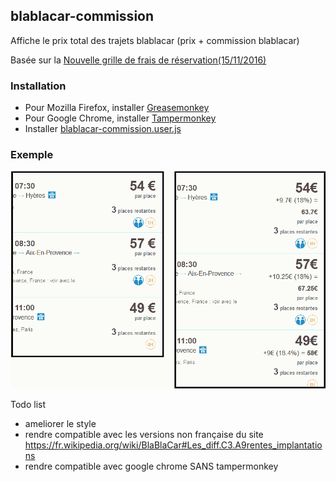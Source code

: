 ## blablacar-commission
Affiche le prix total des trajets blablacar (prix + commission blablacar)

Basée sur la [Nouvelle grille de frais de réservation(15/11/2016)](https://www.blablacar.fr/blablalife/lp/nouvelle-grille-de-frais-de-reservation)

### Installation

* Pour Mozilla Firefox, installer [Greasemonkey](https://addons.mozilla.org/fr/firefox/addon/greasemonkey/)
* Pour Google Chrome, installer [Tampermonkey](https://chrome.google.com/webstore/detail/tampermonkey/dhdgffkkebhmkfjojejmpbldmpobfkfo?hl=fr)
* Installer [blablacar-commission.user.js](https://github.com/yukulele/blablacar-commission/raw/master/blablacar-commission.user.js)

### Exemple

![exemple blablacar-commission](blablacar-commission-exemple.png)

Todo list
* ameliorer le style
* rendre compatible avec les versions non française du site https://fr.wikipedia.org/wiki/BlaBlaCar#Les_diff.C3.A9rentes_implantations
* rendre compatible avec google chrome SANS tampermonkey
